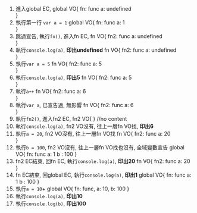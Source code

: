 1. 進入global EC, 
global VO{
fn: func
a: undefined    
}
2. 執行第一行 ```var a = 1```
global VO{
fn: func
a: 1    
}
3. 跳過宣告, 執行```fn()```, 進入fn EC,
fn VO{
fn2: func
a: undefined    
}
4. 執行```console.log(a)```, **印出undefined**
fn VO{
fn2: func
a: undefined    
}
5. 執行```var a = 5```
fn VO{
fn2: func
a: 5    
}
6. 執行```console.log(a)```, **印出5**
fn VO{
fn2: func
a: 5    
}
7. 執行```a++```
fn VO{
fn2: func
a: 6    
}
8. 執行```var a```, 已宣告過, 無影響
fn VO{
fn2: func
a: 6    
}
9. 執行```fn2()```, 進入fn2 EC,
fn2 VO{
    } //no content
10. 執行```console.log(a)```, fn2 VO沒有, 往上一層fn VO找, **印出6**
11. 執行```a = 20```, fn2 VO沒有, 往上一層fn VO找
fn VO{
fn2: func
a: 20    
}
12. 執行```b = 100```, fn2 VO沒有, 往上一層fn VO找也沒有, 全域變數宣告
global VO{
fn: func
a: 1 
b : 100 
}
13. fn2 EC結束, 回fn EC, 執行```console.log(a)```, **印出20**
fn VO{
fn2: func
a: 20    
}
14. fn EC結束, 回global EC, 執行```console.log(a)```, **印出1**
global VO{
fn: func
a: 1 
b : 100 
}
15. 執行```a = 10```+
global VO{
fn: func,
a: 10, 
b: 100 
}
16. 執行```console.log(a)```, **印出10**
16. 執行```console.log(b)```, **印出100**